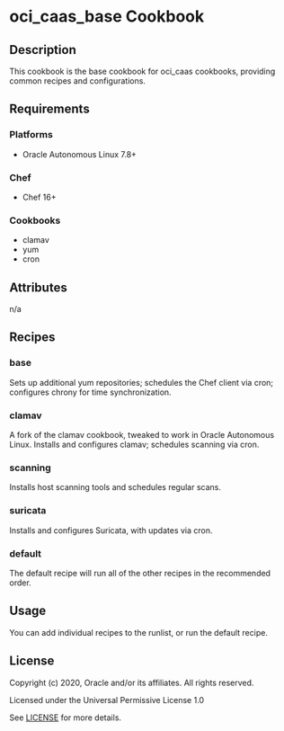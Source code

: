 # oci_caas_base Cookbook

## Description
This cookbook is the base cookbook for oci_caas cookbooks, providing
common recipes and configurations.

## Requirements

### Platforms
* Oracle Autonomous Linux 7.8+

### Chef
* Chef 16+

### Cookbooks
* clamav
* yum
* cron

## Attributes
n/a

## Recipes
### base
Sets up additional yum repositories;
schedules the Chef client via cron; configures chrony for time synchronization.

### clamav
A fork of the clamav cookbook, tweaked to work in Oracle Autonomous Linux.
Installs and configures clamav; schedules scanning via cron.

### scanning
Installs host scanning tools and schedules regular scans.

### suricata
Installs and configures Suricata, with updates via cron.

### default
The default recipe will run all of the other recipes in the recommended order.

## Usage
You can add individual recipes to the runlist, or run the default recipe.

## License
Copyright (c) 2020, Oracle and/or its affiliates. All rights reserved.

Licensed under the Universal Permissive License 1.0

See [LICENSE](LICENSE) for more details.